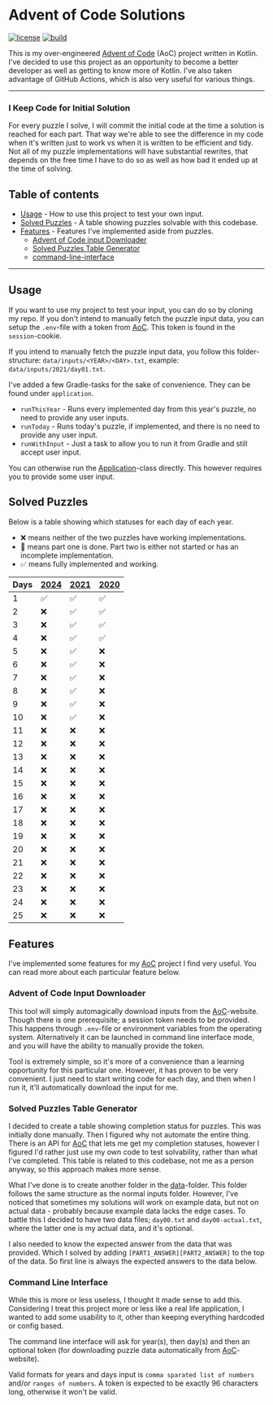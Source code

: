 # Advent of Code Solutions
[![license][license-badge]][mit] [![build][ci-badge]](https://github.com/nozemi/advent-of-code/actions?query=workflow%3Abuild)

This is my over-engineered [Advent of Code][aoc-url] (AoC) project written in Kotlin. I've decided to use this project as an opportunity to become a better developer as well as getting to know more of Kotlin. I've also taken advantage of GitHub Actions, which is also very useful for various things.

<hr>

### I Keep Code for Initial Solution
For every puzzle I solve, I will commit the initial code at the time a solution is reached for each part. That way we're able to see the difference in my code when it's written just to work vs when it is written to be efficient and tidy. Not all of my puzzle implementations will have substantial rewrites, that depends on the free time I have to do so as well as how bad it ended up at the time of solving.

## Table of contents
- [Usage](#usage) - How to use this project to test your own input.
- [Solved Puzzles](#solved-puzzles) - A table showing puzzles solvable with this codebase.
- [Features](#features) - Features I've implemented aside from puzzles.
  - [Advent of Code input Downloader](#advent-of-code-input-downloader)
  - [Solved Puzzles Table Generator](#solved-puzzles-table-generator)
  - [command-line-interface](#command-line-interface)
  
<hr>

## Usage
If you want to use my project to test your input, you can do so by cloning my repo. If you don't intend to manually fetch the puzzle input data, you can setup the `.env`-file with a token from [AoC][aoc-url]. This token is found in the `session`-cookie.

If you intend to manually fetch the puzzle input data, you follow this folder-structure: `data/inputs/<YEAR>/<DAY>.txt`, example: `data/inputs/2021/day01.txt`.

I've added a few Gradle-tasks for the sake of convenience. They can be found under `application`.
- `runThisYear` - Runs every implemented day from this year's puzzle, no need to provide any user inputs.
- `runToday` - Runs today's puzzle, if implemented, and there is no need to provide any user input.
- `runWithInput` - Just a task to allow you to run it from Gradle and still accept user input.

You can otherwise run the [Application](/src/main/kotlin/io/nozemi/aoc/Application.kt)-class directly. This however requires you to provide some user input.

## Solved Puzzles
Below is a table showing which statuses for each day of each year.
- ❌ means neither of the two puzzles have working implementations.
- 🚧 means part one is done. Part two is either not started or has an incomplete implementation.
- ✅ means fully implemented and working.

| Days  | [2024][2024]   | [2021][2021]   | [2020][2020]   |
|-------|--------------|--------------|--------------|
|  1    | ✅           | ✅           | ✅           |
|  2    | ❌           | ✅           | ✅           |
|  3    | ❌           | ✅           | ✅           |
|  4    | ❌           | ✅           | ✅           |
|  5    | ❌           | ✅           | ❌           |
|  6    | ❌           | ✅           | ❌           |
|  7    | ❌           | ✅           | ❌           |
|  8    | ❌           | ✅           | ❌           |
|  9    | ❌           | ✅           | ❌           |
| 10    | ❌           | ✅           | ❌           |
| 11    | ❌           | ❌           | ❌           |
| 12    | ❌           | ❌           | ❌           |
| 13    | ❌           | ❌           | ❌           |
| 14    | ❌           | ❌           | ❌           |
| 15    | ❌           | ❌           | ❌           |
| 16    | ❌           | ❌           | ❌           |
| 17    | ❌           | ❌           | ❌           |
| 18    | ❌           | ❌           | ❌           |
| 19    | ❌           | ❌           | ❌           |
| 20    | ❌           | ❌           | ❌           |
| 21    | ❌           | ❌           | ❌           |
| 22    | ❌           | ❌           | ❌           |
| 23    | ❌           | ❌           | ❌           |
| 24    | ❌           | ❌           | ❌           |
| 25    | ❌           | ❌           | ❌           |

[2020]: https://adventofcode.com/2020
[2021]: https://adventofcode.com/2021
[2024]: https://adventofcode.com/2024

## Features
I've implemented some features for my [AoC][aoc-url] project I find very useful. You can read more about each particular feature below.

### Advent of Code Input Downloader
This tool will simply automagically download inputs from the [AoC][aoc-url]-website. Though there is one prerequisite; a session token needs to be provided. This happens through `.env`-file or environment variables from the operating system. Alternatively it can be launched in command line interface mode, and you will have the ability to manually provide the token.

Tool is extremely simple, so it's more of a convenience than a learning opportunity for this particular one. However, it has proven to be very convenient. I just need to start writing code for each day, and then when I run it, it'll automatically download the input for me.

### Solved Puzzles Table Generator
I decided to create a table showing completion status for puzzles. This was initially done manually. Then I figured why not automate the entire thing. There is an API for [AoC][aoc-url] that lets me get my completion statuses, however I figured I'd rather just use my own code to test solvability, rather than what I've completed. This table is related to this codebase, not me as a person anyway, so this approach makes more sense.

What I've done is to create another folder in the [data](/data)-folder. This folder follows the same structure as the normal inputs folder. However, I've noticed that sometimes my solutions will work on example data, but not on actual data - probably because example data lacks the edge cases. To battle this I decided to have two data files; `day00.txt` and `day00-actual.txt`, where the latter one is my actual data, and it's optional.

I also needed to know the expected answer from the data that was provided. Which I solved by adding `[PART1_ANSWER][PART2_ANSWER]` to the top of the data. So first line is always the expected answers to the data below.

### Command Line Interface
While this is more or less useless, I thought it made sense to add this. Considering I treat this project more or less like a real life application, I wanted to add some usability to it, other than keeping everything hardcoded or config based.

The command line interface will ask for year(s), then day(s) and then an optional token (for downloading puzzle data automatically from [AoC][aoc-url]-website).

Valid formats for years and days input is `comma sparated list of numbers` and/or `ranges of numbers`. A token is expected to be exactly 96 characters long, otherwise it won't be valid.


[aoc-url]:https://adventofcode.com/
[mit]: https://opensource.org/licenses/MIT
[license]: /LICENSE.md

[license-badge]: https://img.shields.io/badge/license-MIT-informational
[ci-badge]: https://github.com/nozemi/advent-of-code/actions/workflows/gradle-build.yml/badge.svg